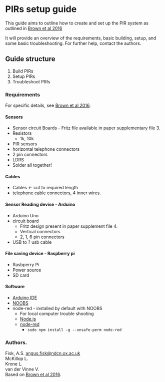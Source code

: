# PIRs setup guide 

This guide aims to outline how to create and set up the 
PIR system as outlined in 
[Brown et al 2016](https://wellcomeopenresearch.org/articles/1-2/v2)

It will provide an overview of the requirements, basic building, 
setup, and some basic troubleshooting. 
For further help, contact the authors. 

## Guide structure  

1. Build PIRs  
2. Setup PIRs  
3. Troubleshoot PIRs 


### Requirements  

For specific details, see 
[Brown et al 2016](https://wellcomeopenresearch.org/articles/1-2/v2).

####  Sensors  
- Sensor circuit Boards - Fritz file available in paper 
supplementary file 3.  
- Resistors  
  - 1k, 10k  
- PIR sensors  
- horizontal telephone connectors  
- 2 pin connectors  
- LDRS  
- Solder all together!  
#### Cables 
- Cables <- cut to required length  
- telephone cable connectors, 4 inner wires. 
#### Sensor Reading devise - Arduino 
- Arduino Uno  
- circuit board  
  - Fritz design present in paper supplement file 4.  
  - Vertical connectors  
  - 2, 1, 6 pin connectors  
- USB to ? usb cable  
#### File saving device - Raspberry pi  
- Rasbperry Pi  
- Power source  
- SD card   
#### Software 
- [Arduino IDE](https://www.arduino.cc/en/Main/Software)   
- [NOOBS](https://www.raspberrypi.org/downloads/noobs/)  
- node-red - installed by default with NOOBS  
  - For local computer trouble shooting  
  - [Node.js](https://nodejs.org/en/)  
  - [node-red](https://nodered.org/docs/getting-started/installation)  
    - `sudo npm install -g --unsafe-perm node-red`

### Authors.
Fisk, A.S. angus.fisk@ndcn.ox.ac.uk  
McKillop L.  
Krone L.  
van der Vinne V.   
Based on [Brown et al 2016](https://wellcomeopenresearch.org/articles/1-2/v2).
